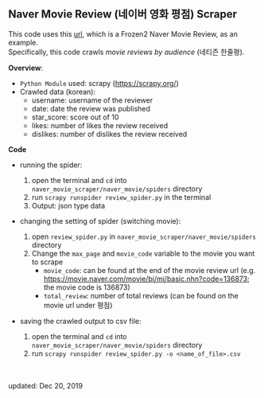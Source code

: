 ## Naver Movie Review (네이버 영화 평점) Scraper

This code uses this [url](https://movie.naver.com/movie/bi/mi/basic.nhn?code=136873), which is a Frozen2 Naver Movie Review, as an example.</br>
Specifically, this code crawls _movie reviews by audience_ (네티즌 한줄평).


**Overview**:
- `Python Module` used: scrapy (https://scrapy.org/)
- Crawled data (korean):
    * username: username of the reviewer
    * date: date the review was published
    * star_score: score out of 10
    * likes: number of likes the review received
    * dislikes: number of dislikes the review received




**Code**

- running the spider:
  1. open the terminal and `cd` into `naver_movie_scraper/naver_movie/spiders` directory
  2. run `scrapy runspider review_spider.py` in the terminal
  3. Output: json type data

- changing the setting of spider (switching movie):
  1. open `review_spider.py` in `naver_movie_scraper/naver_movie/spiders` directory
  2. Change the `max_page` and `movie_code` variable to the movie you want to scrape
       -  `movie_code`: can be found at the end of the movie review url (e.g. https://movie.naver.com/movie/bi/mi/basic.nhn?code=136873; the movie code is 136873)
       -  `total_review`: number of total reviews (can be found on the movie url under 평점)

- saving the crawled output to csv file:
  1. open the terminal and `cd` into `naver_movie_scraper/naver_movie/spiders` directory
  2. run `scrapy runspider review_spider.py -o <name_of_file>.csv`

<br>
<br>
updated: Dec 20, 2019
